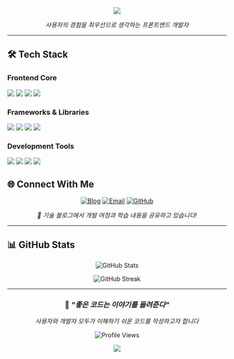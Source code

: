 <div align="center">
  <img src="https://capsule-render.vercel.app/api?type=waving&color=0:4A90E2,100:7B68EE&height=200&text=Minjun%20Kim&animation=fadeIn&fontColor=ffffff&fontSize=50&fontAlign=70&fontAlignY=40" />
</div>

<div align="center">
  <p>
    <em>사용자의 경험을 최우선으로 생각하는 프론트엔드 개발자</em><br>
  </p>
</div>

---

## 🛠️ Tech Stack

### **Frontend Core**

<div>
  <img src="https://img.shields.io/badge/HTML5-E34F26?style=for-the-badge&logo=HTML5&logoColor=white">
  <img src="https://img.shields.io/badge/CSS3-1572B6?style=for-the-badge&logo=CSS3&logoColor=white">
  <img src="https://img.shields.io/badge/JavaScript-F7DF1E?style=for-the-badge&logo=JavaScript&logoColor=black">
  <img src="https://img.shields.io/badge/TypeScript-3178C6?style=for-the-badge&logo=TypeScript&logoColor=white">
</div>

### **Frameworks & Libraries**

<div>
  <img src="https://img.shields.io/badge/React-61DAFB?style=for-the-badge&logo=React&logoColor=black">
  <img src="https://img.shields.io/badge/Next.js-000000?style=for-the-badge&logo=Next.js&logoColor=white">
  <img src="https://img.shields.io/badge/Zustand-FF6B6B?style=for-the-badge&logo=Zustand&logoColor=white">
  <img src="https://img.shields.io/badge/TanStack Query-FF4154?style=for-the-badge&logo=React Query&logoColor=white">
</div>

### **Development Tools**

<div>
  <img src="https://img.shields.io/badge/Git-F05032?style=for-the-badge&logo=Git&logoColor=white">
  <img src="https://img.shields.io/badge/GitHub-181717?style=for-the-badge&logo=GitHub&logoColor=white">
  <img src="https://img.shields.io/badge/MSW-FF6A33?style=for-the-badge&logo=Mock Service Worker&logoColor=white">
  <img src="https://img.shields.io/badge/React Hook Form-EC5990?style=for-the-badge&logo=React Hook Form&logoColor=white">
</div>

## 🌐 Connect With Me

<div align="center">
  
[![Blog](https://img.shields.io/badge/Tech_Blog-000000?style=for-the-badge&logo=Tistory&logoColor=white)](https://jun-coding.tistory.com)
[![Email](https://img.shields.io/badge/Email-EA4335?style=for-the-badge&logo=Gmail&logoColor=white)](mailto:alswns1285@gmail.com)
[![GitHub](https://img.shields.io/badge/GitHub-181717?style=for-the-badge&logo=GitHub&logoColor=white)](https://github.com/mj0107)

_📝 기술 블로그에서 개발 여정과 학습 내용을 공유하고 있습니다!_

</div>

---

## 📊 GitHub Stats

<div align="center">
  
![GitHub Stats](https://github-readme-stats.vercel.app/api?username=mj0107&show_icons=true&theme=tokyonight&hide_border=true&bg_color=0D1117&title_color=4A90E2&icon_color=7B68EE&text_color=C9D1D9)

![GitHub Streak](https://github-readme-streak-stats.herokuapp.com/?user=mj0107&theme=tokyonight&hide_border=true&background=0D1117&stroke=4A90E2&ring=7B68EE&fire=FF6B6B&currStreakLabel=C9D1D9)

</div>

---

<div align="center">
  
### 💭 *"좋은 코드는 이야기를 들려준다"*
*사용자와 개발자 모두가 이해하기 쉬운 코드를 작성하고자 합니다*

![Profile Views](https://komarev.com/ghpvc/?username=mj0107&color=4A90E2&style=for-the-badge)

</div>

<div align="center">
  <img src="https://capsule-render.vercel.app/api?type=waving&color=0:4A90E2,100:7B68EE&height=120&section=footer" />
</div>
